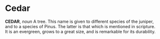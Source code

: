 # Cedar

**CEDAR**, _noun_ A tree. This name is given to different species of the juniper, and to a species of Pinus. The latter is that which is mentioned in scripture. It is an evergreen, grows to a great size, and is remarkable for its durability.